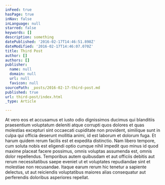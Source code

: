 ```yaml
---
inFeed: true
hasPage: true
inNav: false
inLanguage: null
starred: false
keywords: []
description: something
datePublished: '2016-02-17T14:46:51.898Z'
dateModified: '2016-02-17T14:46:07.070Z'
title: Third Post
author: []
authors: []
publisher:
  name: null
  domain: null
  url: null
  favicon: null
sourcePath: _posts/2016-02-17-third-post.md
published: true
url: third-post/index.html
_type: Article

---
```

At vero eos et accusamus et iusto odio dignissimos ducimus qui blanditiis praesentium voluptatum deleniti atque corrupti quos dolores et quas molestias excepturi sint occaecati cupiditate non provident, similique sunt in culpa qui officia deserunt mollitia animi, id est laborum et dolorum fuga. Et harum quidem rerum facilis est et expedita distinctio. Nam libero tempore, cum soluta nobis est eligendi optio cumque nihil impedit quo minus id quod maxime placeat facere possimus, omnis voluptas assumenda est, omnis dolor repellendus. Temporibus autem quibusdam et aut officiis debitis aut rerum necessitatibus saepe eveniet ut et voluptates repudiandae sint et molestiae non recusandae. Itaque earum rerum hic tenetur a sapiente delectus, ut aut reiciendis voluptatibus maiores alias consequatur aut perferendis doloribus asperiores repellat.